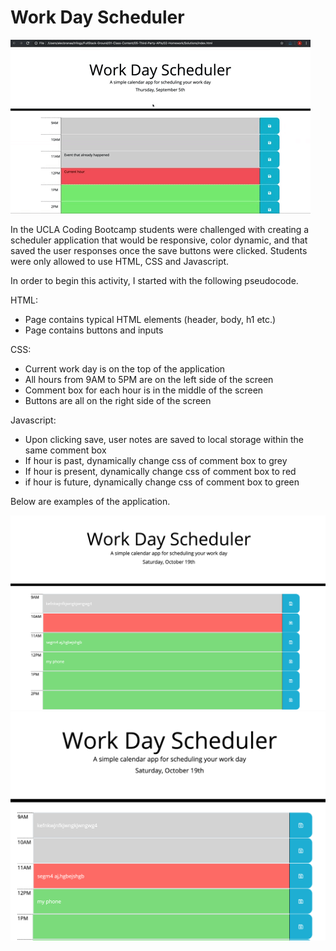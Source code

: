 # Work Day Scheduler

![Example 3](screenshots/screengif.gif) 

In the UCLA Coding Bootcamp students were challenged with creating a scheduler application that would be responsive, color dynamic, and that saved the user responses once the save buttons were clicked. Students were only allowed to use HTML, CSS and Javascript.

In order to begin this activity, I started with the following pseudocode. 

HTML: 
- Page contains typical HTML elements (header, body, h1 etc.)
- Page contains buttons and inputs

CSS: 
- Current work day is on the top of the application
- All hours from 9AM to 5PM are on the left side of the screen
- Comment box for each hour is in the middle of the screen
- Buttons are all on the right side of the screen 

Javascript: 
- Upon clicking save, user notes are saved to local storage within the same comment box
- If hour is past, dynamically change css of comment box to grey
- If hour is present, dynamically change css of comment box to red
- if hour is future, dynamically change css of comment box to green

Below are examples of the application. 

![Example 1](screenshots/screenshot1.png) 
![Example 2](screenshots/screenshot2.png)
